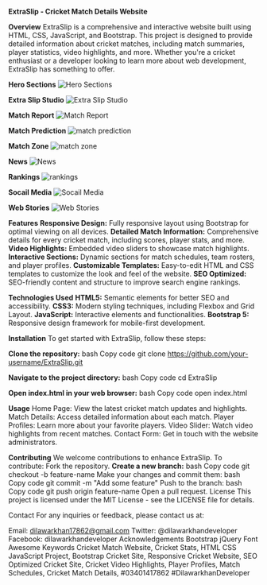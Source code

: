 **ExtraSlip - Cricket Match Details Website**

**Overview**
ExtraSlip is a comprehensive and interactive website built using HTML, CSS, JavaScript, and Bootstrap. This project is designed to provide detailed information about cricket matches, including match summaries, player statistics, video highlights, and more. Whether you're a cricket enthusiast or a developer looking to learn more about web development, ExtraSlip has something to offer.

**Hero Sections**
![Hero Sections](https://github.com/Dilawarkhaninfo/extraslip/assets/130894444/4236dd46-de4a-452a-beb9-0a9f2591ce19)

**Extra Slip Studio**
![Extra Slip Studio](https://github.com/Dilawarkhaninfo/extraslip/assets/130894444/4a0ccde7-09f2-43d2-a5f3-342266b02253)

**Match Report**
![Match Report](https://github.com/Dilawarkhaninfo/extraslip/assets/130894444/fc318452-c505-4bed-b587-0a8ff00e067a)

**Match Prediction**
![match prediction](https://github.com/Dilawarkhaninfo/extraslip/assets/130894444/ab57db46-dce0-41eb-8df7-bdf1080878fd)

**Match Zone**
![match zone](https://github.com/Dilawarkhaninfo/extraslip/assets/130894444/f04de398-c03e-4174-97f0-adbc22a6920d)

**News**
![News](https://github.com/Dilawarkhaninfo/extraslip/assets/130894444/0fbb95ea-a230-4f85-bc48-43cd334c83a3)

**Rankings**
![rankings](https://github.com/Dilawarkhaninfo/extraslip/assets/130894444/d6b6a52a-74e4-4b46-b7e4-e2f8f8141b85)

**Socail Media**
![Socail Media](https://github.com/Dilawarkhaninfo/extraslip/assets/130894444/a4d3df13-2ca0-4a3a-b1a6-64b1ccc62328)

**Web Stories**
![Web Stories](https://github.com/Dilawarkhaninfo/extraslip/assets/130894444/2debebb8-4c6a-4345-9898-0b28d81cbad4)


**Features**
**Responsive Design:** Fully responsive layout using Bootstrap for optimal viewing on all devices.
**Detailed Match Information:** Comprehensive details for every cricket match, including scores, player stats, and more.
**Video Highlights:** Embedded video sliders to showcase match highlights.
**Interactive Sections:** Dynamic sections for match schedules, team rosters, and player profiles.
**Customizable Templates:** Easy-to-edit HTML and CSS templates to customize the look and feel of the website.
**SEO Optimized:** SEO-friendly content and structure to improve search engine rankings.

**Technologies Used**
**HTML5:** Semantic elements for better SEO and accessibility.
**CSS3:** Modern styling techniques, including Flexbox and Grid Layout.
**JavaScript:** Interactive elements and functionalities.
**Bootstrap 5:** Responsive design framework for mobile-first development.

**Installation**
To get started with ExtraSlip, follow these steps:

**Clone the repository:**
bash
Copy code
git clone https://github.com/your-username/ExtraSlip.git

**Navigate to the project directory:**
bash
Copy code
cd ExtraSlip

**Open index.html in your web browser:**
bash
Copy code
open index.html

**Usage**
Home Page: View the latest cricket match updates and highlights.
Match Details: Access detailed information about each match.
Player Profiles: Learn more about your favorite players.
Video Slider: Watch video highlights from recent matches.
Contact Form: Get in touch with the website administrators.

**Contributing**
We welcome contributions to enhance ExtraSlip. To contribute:
Fork the repository.
**Create a new branch:**
bash
Copy code
git checkout -b feature-name
Make your changes and commit them:
bash
Copy code
git commit -m "Add some feature"
Push to the branch:
bash
Copy code
git push origin feature-name
Open a pull request.
License
This project is licensed under the MIT License - see the LICENSE file for details.

Contact
For any inquiries or feedback, please contact us at:

Email: dilawarkhan17862@gmail.com
Twitter: @dilawarkhandeveloper
Facebook: dilawarkhandeveloper
Acknowledgements
Bootstrap
jQuery
Font Awesome
Keywords
Cricket Match Website, Cricket Stats, HTML CSS JavaScript Project, Bootstrap Cricket Site, Responsive Cricket Website, SEO Optimized Cricket Site, Cricket Video Highlights, Player Profiles, Match Schedules, Cricket Match Details, #03401417862 #DilawarkhanDeveloper 
